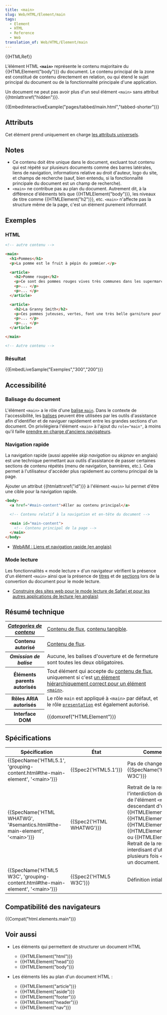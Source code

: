 ```yaml
---
title: <main>
slug: Web/HTML/Element/main
tags:
  - Element
  - HTML
  - Reference
  - Web
translation_of: Web/HTML/Element/main
---
```

{{HTMLRef}}

L’élément HTML **`<main>`** représente le contenu majoritaire du {{HTMLElement("body")}} du document. Le contenu principal de la zone est constitué de contenu directement en relation, ou qui étend le sujet principal du document ou de la fonctionnalité principale d'une application.

Un document ne peut pas avoir plus d'un seul élément `<main>` sans attribut {{htmlattrxref("hidden")}}.

{{EmbedInteractiveExample("pages/tabbed/main.html","tabbed-shorter")}}

## Attributs

Cet élément prend uniquement en charge [les attributs universels](/fr/docs/Web/HTML/Attributs_universels).

## Notes

- Ce contenu doit être unique dans le document, excluant tout contenu qui est répété sur plusieurs documents comme des barres latérales, liens de navigation, informations relative au droit d'auteur, logo du site, et champs de recherche (sauf, bien entendu, si la fonctionnalité principale du document est un champ de recherche).
- `<main>` ne contribue pas au plan du document. Autrement dit, à la différence d'éléments tels que {{HTMLElement("body")}}, les niveaux de titre comme {{HTMLElement("h2")}}, etc. `<main>` n'affecte pas la structure même de la page, c'est un élément purement informatif.

## Exemples

### HTML

```html
<!-- autre contenu -->

<main>
  <h1>Pommes</h1>
  <p>La pomme est le fruit à pépin du pommier.</p>

  <article>
    <h2>Pomme rouge</h2>
    <p>Ce sont des pommes rouges vives très communes dans les supermarchés.<p>
    <p>... </p>
    <p>... </p>
  </article>

  <article>
    <h2>La Granny Smith</h2>
    <p>Ces pommes juteuses, vertes, font une très belle garniture pour les tartes aux pommes.<p>
    <p>... </p>
    <p>... </p>
  </article>

</main>

<!-- Autre contenu -->
```

### Résultat

{{EmbedLiveSample("Exemples","300","200")}}

## Accessibilité

### Balisage du document

L'élément `<main>` a le rôle d'une [balise `main`](/fr/docs/Web/Accessibility/ARIA/Roles/Main_role). Dans le contexte de l'accessibilité, les [balises](/fr/docs/Accessibilit%C3%A9/ARIA/Techniques_ARIA) peuvent être utilisées par les outils d'assistance afin d'identifier et de naviguer rapidement entre les grandes sections d'un document. On privilégiera l'élément `<main>` à l'ajout du `role="main"`, à moins qu'il faille [prendre en charge d'anciens navigateurs](/fr/docs/Web/HTML/Element/main#Compatibilité_des_navigateurs).

### Navigation rapide

La navigation rapide (aussi appelée _skip navigation_ ou _skipnav_ en anglais) est une technique permettant aux outils d'assistance de passer certaines sections de contenu répétés (menu de navigation, bannières, etc.). Cela permet à l'utilisateur d'accéder plus rapidement au contenu principal de la page.

Ajouter un attribut {{htmlattrxref("id")}} à l'élément `<main>` lui permet d'être une cible pour la navigation rapide.

```html
<body>
  <a href="#main-content">Aller au contenu principal</a>

  <!-- Contenu relatif à la navigation et en-tête du document -->

  <main id="main-content">
    <!-- Contenu principal de la page -->
  </main>
</body>
```

- [WebAIM : Liens et navigation rapide (en anglais)](https://webaim.org/techniques/skipnav/)

### Mode lecture

Les fonctionnalités « mode lecture » d'un navigateur vérifient la présence d'un élément `<main>` ainsi que la présence de [titres](/fr/docs/Web/HTML/Element/Heading_Elements) et de [sections](/fr/docs/Web/HTML/Element#Sectionnement_du_contenu) lors de la convertion du document pour le mode lecture.

- [Construire des sites web pour le mode lecture de Safari et pour les autres applications de lecture (en anglais)](https://medium.com/@mandy.michael/building-websites-for-safari-reader-mode-and-other-reading-apps-1562913c86c9)

## Résumé technique

<table class="properties">
  <tbody>
    <tr>
      <th scope="row">
        <dfn
          ><a href="/fr/docs/Web/HTML/Catégorie_de_contenu"
            >Categories de contenu</a
          ></dfn
        >
      </th>
      <td>
        <a href="/fr/docs/Web/HTML/Catégorie_de_contenu#Contenu_de_flux"
          >Contenu de flux</a
        >,
        <a href="/fr/docs/Web/HTML/Catégorie_de_contenu#Contenu_tangible"
          >contenu tangible</a
        >.
      </td>
    </tr>
    <tr>
      <th scope="row">Contenu autorisé</th>
      <td>
        <a href="/fr/docs/Web/HTML/Catégorie_de_contenu#Contenu_de_flux"
          >Contenu de flux</a
        >.
      </td>
    </tr>
    <tr>
      <th scope="row"><dfn>Omission de balise</dfn></th>
      <td>
        Aucune, les balises d'ouverture et de fermeture sont toutes les deux
        obligatoires.
      </td>
    </tr>
    <tr>
      <th scope="row">Éléments parents autorisés</th>
      <td>
        Tout élément qui accepte du
        <a href="/fr/docs/Web/HTML/Catégorie_de_contenu#Contenu_de_flux"
          >contenu de flux</a
        >, uniquement si c'est
        <a
          href="https://html.spec.whatwg.org/multipage/grouping-content.html#hierarchically-correct-main-element"
          >un élément hiérarchiquement correct pour un élément
          <code>&#x3C;main></code></a
        >.
      </td>
    </tr>
    <tr>
      <th scope="row">Rôles ARIA autorisés</th>
      <td>
        Le rôle <code>main</code> est appliqué à <code>&#x3C;main></code> par
        défaut, et le rôle <code
          ><a
            href="https://developer.mozilla.org/en-US/docs/Web/Accessibility/ARIA/ARIA_Techniques/Using_the_presentation_role"
            >presentation</a
          ></code
        > est également autorisé.
      </td>
    </tr>
    <tr>
      <th scope="row">Interface DOM</th>
      <td>{{domxref("HTMLElement")}}</td>
    </tr>
  </tbody>
</table>

## Spécifications

| Spécification                                                                                                    | État                             | Commentaires                                                                                                                                                                                                                                                                                                                                                                              |
| ---------------------------------------------------------------------------------------------------------------- | -------------------------------- | ----------------------------------------------------------------------------------------------------------------------------------------------------------------------------------------------------------------------------------------------------------------------------------------------------------------------------------------------------------------------------------------- |
| {{SpecName('HTML5.1', 'grouping-content.html#the-main-element', '&lt;main&gt;')}}     | {{Spec2('HTML5.1')}}     | Pas de changement de {{SpecName('HTML5 W3C')}}                                                                                                                                                                                                                                                                                                                                     |
| {{SpecName('HTML WHATWG', '#semantics.html#the-main-element', '&lt;main&gt;')}}         | {{Spec2('HTML WHATWG')}} | Retrait de la restriction sur l'interdiction de l'utilisation de l'élément `<main>` comme descendant d'un élément {{HTMLElement("article")}}, {{HTMLElement("aside")}}, {{HTMLElement("footer")}}, {{HTMLElement("header")}}, ou {{HTMLElement("nav")}}. Retrait de la restriction interdisant d'utiliser plusieurs fois `<main>` dans un document. |
| {{SpecName('HTML5 W3C', 'grouping-content.html#the-main-element', '&lt;main&gt;')}} | {{Spec2('HTML5 W3C')}}     | Définition intiale.                                                                                                                                                                                                                                                                                                                                                                       |

## Compatibilité des navigateurs

{{Compat("html.elements.main")}}

## Voir aussi

- Les éléments qui permettent de structurer un document HTML

  - {{HTMLElement("html")}}
  - {{HTMLElement("head")}}
  - {{HTMLElement("body")}}

- Les éléments liés au plan d'un document HTML :

  - {{HTMLElement("article")}}
  - {{HTMLElement("aside")}}
  - {{HTMLElement("footer")}}
  - {{HTMLElement("header")}}
  - {{HTMLElement("nav")}}

